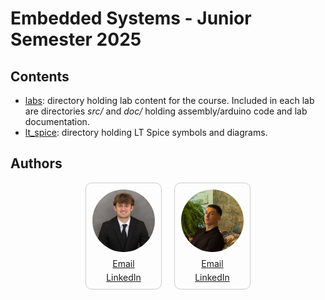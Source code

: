 # Embedded Systems - Junior Semester 2025

## Contents
- [labs](https://github.com/mattnkrueger/embedded_systems_marks_krueger/tree/main/labs): directory holding lab content for the course. Included in each lab are directories _src/_ and _doc/_ holding assembly/arduino code and lab documentation.
- [lt_spice](https://github.com/mattnkrueger/embedded_systems_marks_krueger/tree/main/lt_spice): directory holding LT Spice symbols and diagrams.

## Authors
<div style="display: flex; justify-content: center; gap: 20px; align-items: center;">
  
  <div style="display: flex; flex-direction: column; align-items: center; text-align: center; border: 1px solid #ccc; padding: 10px; border-radius: 10px;">
    <img src="img/smarks.jpeg" alt="Sage Marks" style="width: 100px; height: 100px; border-radius: 50%; margin-bottom: 10px;">
    <div style="display: flex; flex-direction: column; gap: 5px;">
      <a href="mailto:sage-marks@uiowa.edu">Email</a>
      <a href="https://www.linkedin.com/in/sage-marks-71a044293/">LinkedIn</a>
    </div>
  </div>

  <div style="display: flex; flex-direction: column; align-items: center; text-align: center; border: 1px solid #ccc; padding: 10px; border-radius: 10px;">
    <img src="img/mkrueger.jpeg" alt="Matt Krueger" style="width: 100px; height: 100px; border-radius: 50%; margin-bottom: 10px;">
    <div style="display: flex; flex-direction: column; gap: 5px;">
      <a href="mailto:matthew-krueger@uiowa.edu">Email</a>
      <a href="https://www.linkedin.com/in/mattnkrueger/">LinkedIn</a>
    </div>
  </div>                  

</div>

